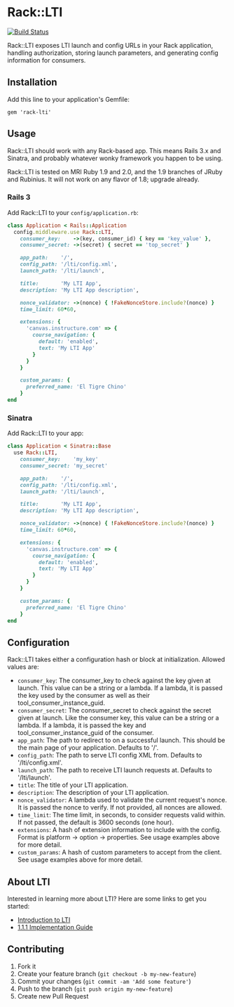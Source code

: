 # Rack::LTI

[![Build Status](https://travis-ci.org/zachpendleton/rack-lti.png)](https://travis-ci.org/zachpendleton/rack-lti)

Rack::LTI exposes LTI launch and config URLs in your Rack application, handling
authorization, storing launch parameters, and generating config information for
consumers.

## Installation

Add this line to your application's Gemfile:

    gem 'rack-lti'

## Usage

Rack::LTI should work with any Rack-based app. This means Rails 3.x and
Sinatra, and probably whatever wonky framework you happen to be using.

Rack::LTI is tested on MRI Ruby 1.9 and 2.0, and the 1.9 branches of JRuby
and Rubinius. It will not work on any flavor of 1.8; upgrade already.

### Rails 3

Add Rack::LTI to your `config/application.rb`:

```ruby
class Application < Rails::Application
  config.middleware.use Rack::LTI,
    consumer_key:    ->(key, consumer_id) { key == 'key_value' },
    consumer_secret: ->(secret) { secret == 'top_secret' }

    app_path:    '/',
    config_path: '/lti/config.xml',
    launch_path: '/lti/launch',

    title:       'My LTI App',
    description: 'My LTI App description',

    nonce_validator: ->(nonce) { !FakeNonceStore.include?(nonce) }
    time_limit: 60*60,

    extensions: {
      'canvas.instructure.com' => {
        course_navigation: {
          default: 'enabled',
          text: 'My LTI App'
        }
      }
    }

    custom_params: {
      preferred_name: 'El Tigre Chino'
    }
end
```

### Sinatra

Add Rack::LTI to your app:

```ruby
class Application < Sinatra::Base
  use Rack::LTI,
    consumer_key:    'my_key'
    consumer_secret: 'my_secret'

    app_path:    '/',
    config_path: '/lti/config.xml',
    launch_path: '/lti/launch',

    title:       'My LTI App',
    description: 'My LTI App description',

    nonce_validator: ->(nonce) { !FakeNonceStore.include?(nonce) }
    time_limit: 60*60,

    extensions: {
      'canvas.instructure.com' => {
        course_navigation: {
          default: 'enabled',
          text: 'My LTI App'
        }
      }
    }

    custom_params: {
      preferred_name: 'El Tigre Chino'
    }
end
```

## Configuration

Rack::LTI takes either a configuration hash or block at initialization. Allowed
values are:

  * `consumer_key`: The consumer_key to check against the key given at launch.
    This value can be a string or a lambda. If a lambda, it is passed the key
    used by the consumer as well as their tool_consumer_instance_guid.
  * `consumer_secret`: The consumer_secret to check against the secret given at
    launch. Like the consumer key, this value can be a string or a lambda. If a
    lambda, it is passed the key and tool_consumer_instance_guid of the
    consumer.
  * `app_path`: The path to redirect to on a successful launch. This should be
    the main page of your application. Defaults to '/'.
  * `config_path`: The path to serve LTI config XML from. Defaults to
    '/lti/config.xml'.
  * `launch_path`: The path to receive LTI launch requests at. Defaults to
    '/lti/launch'.
  * `title`: The title of your LTI application.
  * `description`: The description of your LTI application.
  * `nonce_validator`: A lambda used to validate the current request's nonce.
    It is passed the nonce to verify. If not provided, all nonces are allowed.
  * `time_limit`: The time limit, in seconds, to consider requests valid within.
    If not passed, the default is 3600 seconds (one hour).
  * `extensions`: A hash of extension information to include with the config.
    Format is platform -> option -> properties. See usage examples above for
    more detail.
  * `custom_params`: A hash of custom parameters to accept from the client. See
    usage examples above for more detail.

## About LTI

Interested in learning more about LTI? Here are some links to get you started:

  * [Introduction to LTI](http://www.imsglobal.org/toolsinteroperability2.cfm)
  * [1.1.1 Implementation Guide](http://www.imsglobal.org/LTI/v1p1p1/ltiIMGv1p1p1.html)

## Contributing

1. Fork it
2. Create your feature branch (`git checkout -b my-new-feature`)
3. Commit your changes (`git commit -am 'Add some feature'`)
4. Push to the branch (`git push origin my-new-feature`)
5. Create new Pull Request
